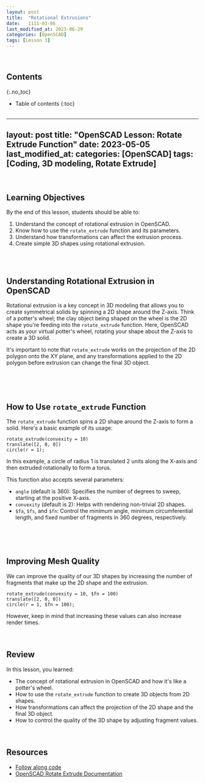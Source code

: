 ```yaml
---
layout: post
title:  "Rotational Extrusions"
date:   1111-03-06
last_modified_at: 2023-06-29
categories: [OpenSCAD]
tags: [Lesson 3]
---
```

<br>

## Contents
{:.no_toc}
* Table of contents
{:toc}
<br><br>

---
layout: post
title:  "OpenSCAD Lesson: Rotate Extrude Function"
date:   2023-05-05
last_modified_at: 
categories: [OpenSCAD]
tags: [Coding, 3D modeling, Rotate Extrude]
---
<br>

## Learning Objectives
By the end of this lesson, students should be able to:
1. Understand the concept of rotational extrusion in OpenSCAD.
2. Know how to use the `rotate_extrude` function and its parameters.
3. Understand how transformations can affect the extrusion process.
4. Create simple 3D shapes using rotational extrusion.

<br><br>

## Understanding Rotational Extrusion in OpenSCAD
Rotational extrusion is a key concept in 3D modeling that allows you to create symmetrical solids by spinning a 2D shape around the Z-axis. Think of a potter's wheel; the clay object being shaped on the wheel is the 2D shape you're feeding into the `rotate_extrude` function. Here, OpenSCAD acts as your virtual potter's wheel, rotating your shape about the Z-axis to create a 3D solid. 

It's important to note that `rotate_extrude` works on the projection of the 2D polygon onto the XY plane, and any transformations applied to the 2D polygon before extrusion can change the final 3D object.

<br><br><br>

## How to Use `rotate_extrude` Function
The `rotate_extrude` function spins a 2D shape around the Z-axis to form a solid. Here's a basic example of its usage:

```OpenSCAD
rotate_extrude(convexity = 10)
translate([2, 0, 0])
circle(r = 1);
```
In this example, a circle of radius 1 is translated 2 units along the X-axis and then extruded rotationally to form a torus.

This function also accepts several parameters:
- `angle` (default is 360): Specifies the number of degrees to sweep, starting at the positive X-axis.
- `convexity` (default is 2): Helps with rendering non-trivial 2D shapes.
- `$fa`, `$fs`, and `$fn`: Control the minimum angle, minimum circumferential length, and fixed number of fragments in 360 degrees, respectively.

<br><br><br>

## Improving Mesh Quality
We can improve the quality of our 3D shapes by increasing the number of fragments that make up the 2D shape and the extrusion. 

```OpenSCAD
rotate_extrude(convexity = 10, $fn = 100)
translate([2, 0, 0])
circle(r = 1, $fn = 100);
```
However, keep in mind that increasing these values can also increase render times.
<br><br><br>

## Review
In this lesson, you learned:
- The concept of rotational extrusion in OpenSCAD and how it's like a potter's wheel.
- How to use the `rotate_extrude` function to create 3D objects from 2D shapes.
- How transformations can affect the projection of the 2D shape and the final 3D object.
- How to control the quality of the 3D shape by adjusting fragment values.
<br><br><br>

## Resources
- [Follow along code](https://raw.githubusercontent.com/funkonaut/openSCAD_lessons/main/Lessons/Lesson%202/2_2_bool_diff_student.scad)
- [OpenSCAD Rotate Extrude Documentation](https://en.wikibooks.org/wiki/OpenSCAD_User_Manual/Using_the_2D_Subsystem#rotate_extrude)

